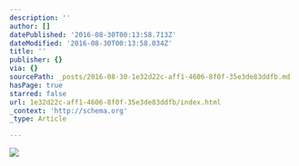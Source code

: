 ```yaml
---
description: ''
author: []
datePublished: '2016-08-30T00:13:58.713Z'
dateModified: '2016-08-30T00:13:58.034Z'
title: ''
publisher: {}
via: {}
sourcePath: _posts/2016-08-30-1e32d22c-aff1-4606-8f0f-35e3de83ddfb.md
hasPage: true
starred: false
url: 1e32d22c-aff1-4606-8f0f-35e3de83ddfb/index.html
_context: 'http://schema.org'
_type: Article

---
```

![](https://the-grid-user-content.s3-us-west-2.amazonaws.com/dfc20672-132e-432d-9098-bc95a3da30ba.jpg)